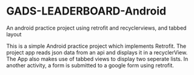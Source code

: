 # GADS-LEADERBOARD-Android
An android practice project using retrofit and recyclerviews, and tabbed layout

This is a simple Android practice project which implements Retrofit.
The project app reads json data from an api and displays it in a recyclerView. The App also makes use of tabbed views to display two seperate lists.
In another activity, a form is submitted to a google form using retrofit.
